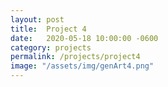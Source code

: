 ```yaml
---
layout: post
title:  Project 4
date:   2020-05-18 10:00:00 -0600
category: projects
permalink: /projects/project4
image: "/assets/img/genArt4.png"
---
```

